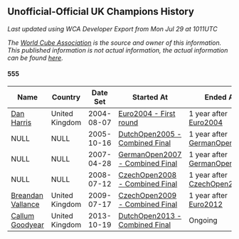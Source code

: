 ## Unofficial-Official UK Champions History

*Last updated using WCA Developer Export from Mon Jul 29 at 1011UTC*

*The [World Cube Association](https://www.worldcubeassociation.org) is the source and owner of this information. This published information is not actual information, the actual information can be found [here](https://www.worldcubeassociation.org/results).*

#### 555

|Name|Country|Date Set|Started At|Ended At|Days Held|  
|--|--|--|--|--|--|  
|[Dan Harris](https://www.worldcubeassociation.org/persons/2003HARR01)|United Kingdom|2004-08-07|[Euro2004 - First round](https://www.worldcubeassociation.org/competitions/Euro2004/results/all#e555_1)|1 year after [Euro2004](https://www.worldcubeassociation.org/competitions/Euro2004/results/all#e555_1)|365|  
|NULL|NULL|2005-10-16|[DutchOpen2005 - Combined Final](https://www.worldcubeassociation.org/competitions/DutchOpen2005/results/all#e555_c)|1 year after [GermanOpen2006](https://www.worldcubeassociation.org/competitions/GermanOpen2006/results/all#e555_c)|553|  
|NULL|NULL|2007-04-28|[GermanOpen2007 - Combined Final](https://www.worldcubeassociation.org/competitions/GermanOpen2007/results/all#e555_c)|1 year after [GermanOpen2007](https://www.worldcubeassociation.org/competitions/GermanOpen2007/results/all#e555_c)|366|  
|NULL|NULL|2008-07-12|[CzechOpen2008 - Combined Final](https://www.worldcubeassociation.org/competitions/CzechOpen2008/results/all#e555_c)|1 year after [CzechOpen2008](https://www.worldcubeassociation.org/competitions/CzechOpen2008/results/all#e555_c)|365|  
|[Breandan Vallance](https://www.worldcubeassociation.org/persons/2007VALL01)|United Kingdom|2009-07-17|[CzechOpen2009 - Combined Final](https://www.worldcubeassociation.org/competitions/CzechOpen2009/results/all#e555_c)|1 year after [Euro2012](https://www.worldcubeassociation.org/competitions/Euro2012/results/all#e555_f)|1548|  
|[Callum Goodyear](https://www.worldcubeassociation.org/persons/2012GOOD02)|United Kingdom|2013-10-19|[DutchOpen2013 - Combined Final](https://www.worldcubeassociation.org/competitions/DutchOpen2013/results/all#e555_c)|Ongoing|2108|  
